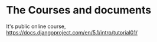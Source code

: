 # The Courses and documents

It's public online course, https://docs.djangoproject.com/en/5.1/intro/tutorial01/
